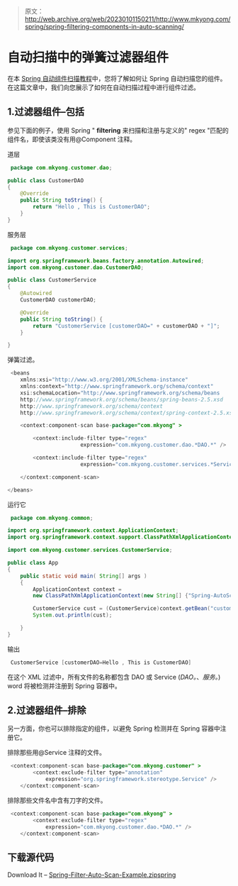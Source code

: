 > 原文：<http://web.archive.org/web/20230101150211/http://www.mkyong.com/spring/spring-filtering-components-in-auto-scanning/>

# 自动扫描中的弹簧过滤器组件

在本 [Spring 自动组件扫描教程](http://web.archive.org/web/20190816013001/http://www.mkyong.com/spring/spring-auto-scanning-components/)中，您将了解如何让 Spring 自动扫描您的组件。在这篇文章中，我们向您展示了如何在自动扫描过程中进行组件过滤。

## 1.过滤器组件–包括

参见下面的例子，使用 Spring " **filtering** 来扫描和注册与定义的" regex "匹配的组件名，即使该类没有用@Component 注释。

道层

```java
 package com.mkyong.customer.dao;

public class CustomerDAO 
{
	@Override
	public String toString() {
		return "Hello , This is CustomerDAO";
	}	
} 
```

服务层

```java
 package com.mkyong.customer.services;

import org.springframework.beans.factory.annotation.Autowired;
import com.mkyong.customer.dao.CustomerDAO;

public class CustomerService 
{
	@Autowired
	CustomerDAO customerDAO;

	@Override
	public String toString() {
		return "CustomerService [customerDAO=" + customerDAO + "]";
	}

} 
```

弹簧过滤。

```java
 <beans 
	xmlns:xsi="http://www.w3.org/2001/XMLSchema-instance"
	xmlns:context="http://www.springframework.org/schema/context"
	xsi:schemaLocation="http://www.springframework.org/schema/beans
	http://www.springframework.org/schema/beans/spring-beans-2.5.xsd
	http://www.springframework.org/schema/context
	http://www.springframework.org/schema/context/spring-context-2.5.xsd">

	<context:component-scan base-package="com.mkyong" >

		<context:include-filter type="regex" 
                       expression="com.mkyong.customer.dao.*DAO.*" />

		<context:include-filter type="regex" 
                       expression="com.mkyong.customer.services.*Service.*" />

	</context:component-scan>

</beans> 
```

运行它

```java
 package com.mkyong.common;

import org.springframework.context.ApplicationContext;
import org.springframework.context.support.ClassPathXmlApplicationContext;

import com.mkyong.customer.services.CustomerService;

public class App 
{
    public static void main( String[] args )
    {
    	ApplicationContext context = 
		new ClassPathXmlApplicationContext(new String[] {"Spring-AutoScan.xml"});

    	CustomerService cust = (CustomerService)context.getBean("customerService");
    	System.out.println(cust);

    }
} 
```

输出

```java
 CustomerService [customerDAO=Hello , This is CustomerDAO] 
```

在这个 XML 过滤中，所有文件的名称都包含 DAO 或 Service (*DAO。*、*服务。*) word 将被检测并注册到 Spring 容器中。

## 2.过滤器组件–排除

另一方面，你也可以排除指定的组件，以避免 Spring 检测并在 Spring 容器中注册它。

排除那些用@Service 注释的文件。

```java
 <context:component-scan base-package="com.mkyong.customer" >
		<context:exclude-filter type="annotation" 
			expression="org.springframework.stereotype.Service" />		
	</context:component-scan> 
```

排除那些文件名中含有刀字的文件。

```java
 <context:component-scan base-package="com.mkyong" >
		<context:exclude-filter type="regex" 
			expression="com.mkyong.customer.dao.*DAO.*" />		
	</context:component-scan> 
```

## 下载源代码

Download It – [Spring-Filter-Auto-Scan-Example.zip](http://web.archive.org/web/20190816013001/http://www.mkyong.com/wp-content/uploads/2010/03/Spring-Filter-Auto-Scan-Example.zip)[spring](http://web.archive.org/web/20190816013001/https://www.mkyong.com/tag/spring/)<input type="hidden" id="mkyong-postId" value="3865">







